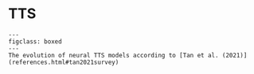 # TTS

```{figure} ../figures/tan2021survey.png
---
figclass: boxed
---
The evolution of neural TTS models according to [Tan et al. (2021)](references.html#tan2021survey)
```
